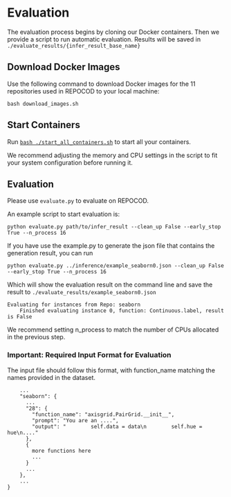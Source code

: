 # Evaluation
The evaluation process begins by cloning our Docker containers. Then we provide a script to run automatic evaluation. Results will be saved in `./evaluate_results/{infer_result_base_name}`

## Download Docker Images

Use the following command to download Docker images for the 11 repositories used in REPOCOD to your local machine:

`bash download_images.sh`

## Start Containers
Run [`bash ./start_all_containers.sh`](./start_all_containers.sh) to start all your containers. 

We recommend adjusting the memory and CPU settings in the script to fit your system configuration before running it.

## Evaluation

Please use `evaluate.py` to evaluate on REPOCOD.

An example script to start evaluation is: 
```
python evaluate.py path/to/infer_result --clean_up False --early_stop True --n_process 16
```

If you have use the example.py to generate the json file that contains the generation result, you can run 
```
python evaluate.py ../inference/example_seaborn0.json --clean_up False --early_stop True --n_process 16
```
Which will show the evaluation result on the command line and save the result to `./evaluate_results/example_seaborn0.json`
```
Evaluating for instances from Repo: seaborn
    Finished evaluating instance 0, function: Continuous.label, result is False
```

We recommend setting n_process to match the number of CPUs allocated in the previous step.

### Important: Required Input Format for Evaluation

The input file should follow this format, with function_name matching the names provided in the dataset.

```{
    ...
    "seaborn": {
      ...
      "28": {
        "function_name": "axisgrid.PairGrid.__init__", 
        "prompt": "You are an ....",
        "output": "        self.data = data\n        self.hue = hue\n...."
      },
      {
        more functions here
        ...
      }
      ...
    },
    ...
}
```